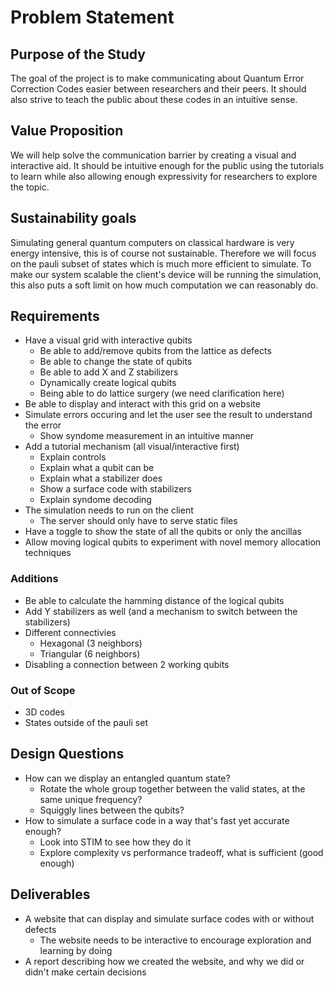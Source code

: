 # Problem Statement



## Purpose of the Study

The goal of the project is to make communicating about Quantum Error Correction Codes
easier between researchers and their peers. It should also strive to teach the public
about these codes in an intuitive sense.

## Value Proposition

We will help solve the communication barrier by creating a visual and interactive aid.
It should be intuitive enough for the public using the tutorials to learn
while also allowing enough expressivity for researchers to explore the topic.

## Sustainability goals

Simulating general quantum computers on classical hardware is very energy intensive, 
this is of course not sustainable.
Therefore we will focus on the pauli subset of states which is much more efficient to simulate.
To make our system scalable the client's device will be running the simulation, this also puts a soft limit on how much computation we can reasonably do.

## Requirements

- Have a visual grid with interactive qubits
    - Be able to add/remove qubits from the lattice as defects
    - Be able to change the state of qubits
    - Be able to add X and Z stabilizers
    - Dynamically create logical qubits
    - Being able to do lattice surgery (we need clarification here)
- Be able to display and interact with this grid on a website
- Simulate errors occuring and let the user see the result to understand the error
    - Show syndome measurement in an intuitive manner
- Add a tutorial mechanism (all visual/interactive first)
    - Explain controls
    - Explain what a qubit can be
    - Explain what a stabilizer does
    - Show a surface code with stabilizers
    - Explain syndome decoding
- The simulation needs to run on the client
    - The server should only have to serve static files
- Have a toggle to show the state of all the qubits or only the ancillas
- Allow moving logical qubits to experiment with novel memory allocation techniques

### Additions

- Be able to calculate the hamming distance of the logical qubits
- Add Y stabilizers as well (and a mechanism to switch between the stabilizers)
- Different connectivies
    - Hexagonal (3 neighbors)
    - Triangular (6 neighbors)
- Disabling a connection between 2 working qubits

### Out of Scope

- 3D codes
- States outside of the pauli set

## Design Questions

- How can we display an entangled quantum state?
    - Rotate the whole group together between the valid states,
      at the same unique frequency?
    - Squiggly lines between the qubits?
- How to simulate a surface code in a way that's fast yet accurate enough?
    - Look into STIM to see how they do it
    - Explore complexity vs performance tradeoff, what is sufficient (good enough)

## Deliverables

- A website that can display and simulate surface codes with or without defects
    - The website needs to be interactive to encourage exploration and learning by doing
- A report describing how we created the website, and why we did or didn't make certain decisions

